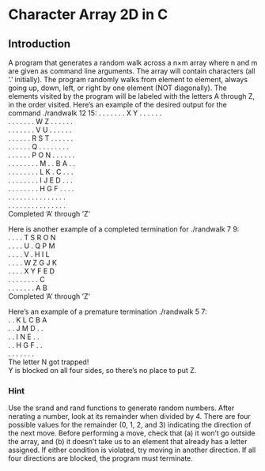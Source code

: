 # Character Array 2D in C

## Introduction
A program that generates a random walk across a n×m array where n and m are given as command line arguments. The array will contain characters (all ’.’ initially). The program randomly walks from element to element, always going up, down, left, or right by one element (NOT diagonally). The elements visited by the program will be labeled with the letters A through Z, in the order visited. Here’s an example of the desired
output for the command ./randwalk 12 15:
. . . . . . . X Y . . . . . .  
. . . . . . . W Z . . . . . .  
. . . . . . . V U . . . . . .  
. . . . . . R S T . . . . . .  
. . . . . . Q . . . . . . . .  
. . . . . . P O N . . . . . .  
. . . . . . . . M . . B A . .  
. . . . . . . . L K . C . . .  
. . . . . . . . I J E D . . .  
. . . . . . . . H G F . . . .  
. . . . . . . . . . . . . . .  
. . . . . . . . . . . . . . .  
Completed ’A’ through ’Z’  
  
Here is another example of a completed termination for ./randwalk 7 9:  
. . . . T S R O N  
. . . . U . Q P M  
. . . . V . H I L  
. . . . W Z G J K  
. . . . X Y F E D  
. . . . . . . . C  
. . . . . . . A B  
Completed ’A’ through ’Z’  
  
Here’s an example of a premature termination ./randwalk 5 7:  
. . K L C B A  
. . J M D . .  
. . I N E . .  
. . H G F . .  
. . . . . . .  
The letter N got trapped!  
Y is blocked on all four sides, so there’s no place to put Z.  

### Hint
Use the srand and rand functions to generate random numbers. After nerating a number, look at its remainder when divided by 4. There are four possible values for the remainder (0, 1, 2, and 3) indicating the direction of the next move. Before performing a move, check that (a) it won’t go outside the array, and (b) it doesn’t take us to an element that already has a letter assigned. If either condition is violated, try moving in another direction. If all four directions are blocked, the program must terminate.